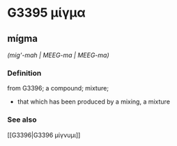 # G3395 μίγμα

## mígma

_(mig'-mah | MEEG-ma | MEEG-ma)_

### Definition

from G3396; a compound; mixture; 

- that which has been produced by a mixing, a mixture

### See also

[[G3396|G3396 μίγνυμι]]

